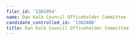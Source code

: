 ```yaml
---
filer_id: '1361954'
name: Dan Kalb Council Officeholder Committee
candidate_controlled_id: '1382408'
title: Dan Kalb Council Officeholder Committee
---
```


